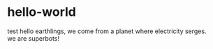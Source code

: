 # hello-world
test
hello earthlings, we come from a planet where electricity serges.  
we are superbots!

